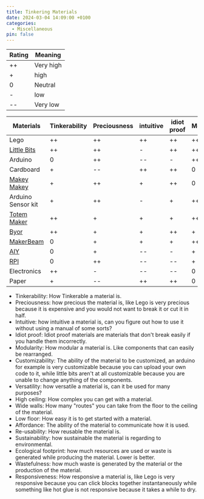 ```yaml
---
title: Tinkering Materials
date: 2024-03-04 14:09:00 +0100
categories:
  - Miscellaneous
pin: false
---
```

| Rating | Meaning   |
| ------ | --------- |
| ++     | Very high |
| +      | high      |
| 0      | Neutral   |
| -      | low       |
| --     | Very low  |

| Materials                                  | Tinkerability | Preciousness | intuitive | idiot proof | Modularity | Customizability | Versatility | High ceiling | Wide Walls | Low floor | Affordance | Re-usability | sustainability | Ecological footprint | Wastefulness | Responsiveness |
| ------------------------------------------ | ------------- | ------------ | --------- | ----------- | ---------- | --------------- | ----------- | ------------ | ---------- | --------- | ---------- | ------------ | -------------- | -------------------- | ------------ | -------------- |
| Lego                                       | ++            | ++           | ++        | ++          | ++         | -               | ++          | ++           | +          | ++        | ++         | ++           | --             | ++                   | +            | ++             |
| [Little Bits](https://littlebits.com/)     | ++            | ++           | -         | ++          | ++         | --              | -           | -            | --         | +         | +          | ++           | 0              | ++                   | -            | ++             |
| Arduino                                    | 0             | ++           | --        | -           | ++         | ++              | ++          | ++           | ++         | --        | --         | ++           | 0              | ++                   | -            | -              |
| Cardboard                                  | +             | --           | ++        | ++          | 0          | ++              | ++          | -            | -          | ++        | +          | --           | ++             | 0                    | --           | ++             |
| [Makey Makey](https://makeymakey.com/)     | +             | ++           | +         | ++          | 0          | +               | -           | -            | -          | +         | +          | ++           | 0              | ++                   | -            | ++             |
| Arduino Sensor kit                         | +             | ++           | -         | +           | ++         | ++              | ++          | ++           | ++         | --        | --         | ++           | 0              | ++                   | -            | -              |
| [Totem Maker](https://totemmaker.net/)     | ++            | +            | +         | +           | ++         | +               | +           | +            | +          | 0         | -          | +            | 0              | ++                   | -            | +              |
| [Byor](https://www.byor.nl/)               | ++            | +            | +         | ++          | +          | -               | --          | -            | -          | ++        | 0          | ++           | 0              | ++                   | -            | ++             |
| [MakerBeam](https://www.makerbeam.com/)    | 0             | +            | +         | +           | ++         | --              | --          | --           | -          | ++        | +          | +            | 0              | +                    | -            | ++             |
| [AIY](https://aiyprojects.withgoogle.com/) | 0             | +            | --        | -           | +          | -               | --          | -            | -          | +         | -          | ++           | 0              | ++                   | -            | -              |
| [RPI](https://www.raspberrypi.com/)        | 0             | ++           | --        | --          | +          | +               | ++          | ++           | ++         | -         | -          | ++           | 0              | ++                   | -            | -              |
| Electronics                                | ++            | -            | --        | --          | 0          | -               | ++          | ++           | ++         | ++        | --         | +            | 0              | ++                   | -            | +              |
| Paper                                      | +             | --           | ++        | ++          | 0          | +               | -           | --           | -          | ++        | ++         | --           | ++             | 0                    | 0            | ++             |

- Tinkerability: How Tinkerable a material is.
- Preciousness: how precious the material is, like Lego is very precious because it is expensive and you would not want to break it or cut it in half.
- Intuitive: how intuitive a material is, can you figure out how to use it without using a manual of some sorts?
- Idiot proof: Idiot proof materials are materials that don't break easily if you handle them incorrectly.
- Modularity: How modular a material is. Like components that can easily be rearranged.
- Customizability: The ability of the material to be customized, an arduino for example is very customizable because you can upload your own code to it, while little bits aren't at all customizable because you are unable to change anything of the components.
- Versatility: how versatile a material is, can it be used for many purposes?
- High ceiling: How complex you can get with a material.
- Wide walls: How many "routes" you can take from the floor to the ceiling of the material.
- Low floor: How easy it is to get started with a material.
- Affordance: The ability of the material to communicate how it is used.
- Re-usability: How reusable the material is.
- Sustainability: how sustainable the material is regarding to environmental.
- Ecological footprint: how much resources are used or waste is generated while producing the material. Lower is better.
- Wastefulness: how much waste is generated by the material or the production of the material.
- Responsiveness: How responsive a material is, like Lego is very responsive because you can click blocks together instantaneously while something like hot glue is not responsive because it takes a while to dry.